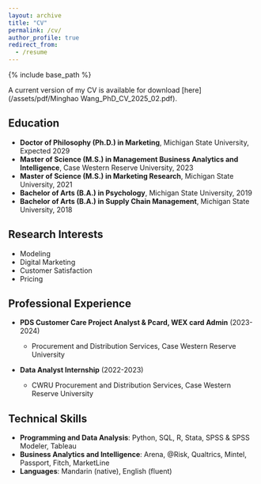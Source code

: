 ```yaml
---
layout: archive
title: "CV"
permalink: /cv/
author_profile: true
redirect_from:
  - /resume
---
```


{% include base_path %}

A current version of my CV is available for download [here](/assets/pdf/Minghao Wang_PhD_CV_2025_02.pdf).

## Education

* **Doctor of Philosophy (Ph.D.) in Marketing**, Michigan State University, Expected 2029
* **Master of Science (M.S.) in Management Business Analytics and Intelligence**, Case Western Reserve University, 2023
* **Master of Science (M.S.) in Marketing Research**, Michigan State University, 2021
* **Bachelor of Arts (B.A.) in Psychology**, Michigan State University, 2019
* **Bachelor of Arts (B.A.) in Supply Chain Management**, Michigan State University, 2018

## Research Interests

* Modeling
* Digital Marketing
* Customer Satisfaction
* Pricing

## Professional Experience

* **PDS Customer Care Project Analyst & Pcard, WEX card Admin** (2023-2024)
  * Procurement and Distribution Services, Case Western Reserve University

* **Data Analyst Internship** (2022-2023)
  * CWRU Procurement and Distribution Services, Case Western Reserve University

## Technical Skills

* **Programming and Data Analysis**: Python, SQL, R, Stata, SPSS & SPSS Modeler, Tableau
* **Business Analytics and Intelligence**: Arena, @Risk, Qualtrics, Mintel, Passport, Fitch, MarketLine
* **Languages**: Mandarin (native), English (fluent)